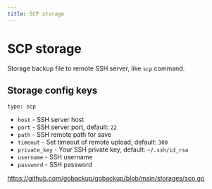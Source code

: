 ```yaml
---
title: SCP storage
---
```


# SCP storage

Storage backup file to remote SSH server, like `scp` command.

## Storage config keys

`type: scp`

- `host` - SSH server host
- `port` - SSH server port, default: `22`
- `path` - SSH remote path for save
- `timeout` - Set timeout of remote upload, default: `300`
- `private_key` - Your SSH private key, default: `~/.ssh/id_rsa`
- `username` - SSH username
- `password` - SSH password

https://github.com/gobackup/gobackup/blob/main/storages/scp.go
